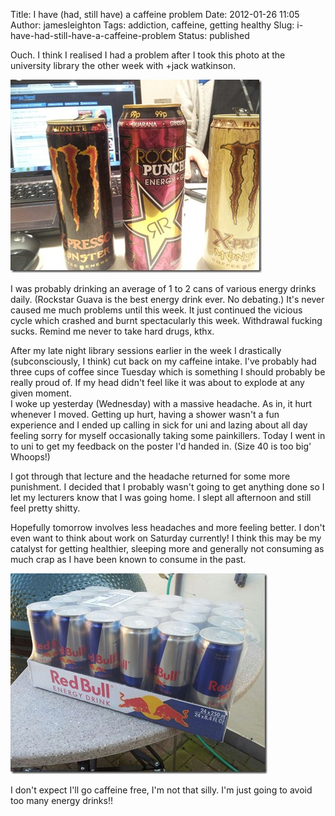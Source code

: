Title: I have (had, still have) a caffeine problem
Date: 2012-01-26 11:05
Author: jamesleighton
Tags: addiction, caffeine, getting healthy
Slug: i-have-had-still-have-a-caffeine-problem
Status: published

Ouch. I think I realised I had a problem after I took this photo at the university library the other week with +jack watkinson.

![Much Caffeine](/images/caffeine-problem.jpg)

I was probably drinking an average of 1 to 2 cans of various energy drinks daily. (Rockstar Guava is the best energy drink ever. No debating.) It's never caused me much problems until this week. It just continued the vicious cycle which crashed and burnt spectacularly this week. Withdrawal fucking sucks. Remind me never to take hard drugs, kthx.

After my late night library sessions earlier in the week I drastically (subconsciously, I think) cut back on my caffeine intake. I've probably had three cups of coffee since Tuesday which is something I should probably be really proud of. If my head didn't feel like it was about to explode at any given moment.  
I woke up yesterday (Wednesday) with a massive headache. As in, it hurt whenever I moved. Getting up hurt, having a shower wasn't a fun experience and I ended up calling in sick for uni and lazing about all day feeling sorry for myself occasionally taking some painkillers. Today I went in to uni to get my feedback on the poster I'd handed in. (Size 40 is too big' Whoops!)

I got through that lecture and the headache returned for some more punishment. I decided that I probably wasn't going to get anything done so I let my lecturers know that I was going home. I slept all afternoon and still feel pretty shitty.

Hopefully tomorrow involves less headaches and more feeling better. I don't even want to think about work on Saturday currently! I think this may be my catalyst for getting healthier, sleeping more and generally not consuming as much crap as I have been known to consume in the past.

![More Caffeine](/images/caffeine2.jpg)

I don't expect I'll go caffeine free, I'm not that silly. I'm just going to avoid too many energy drinks!!
